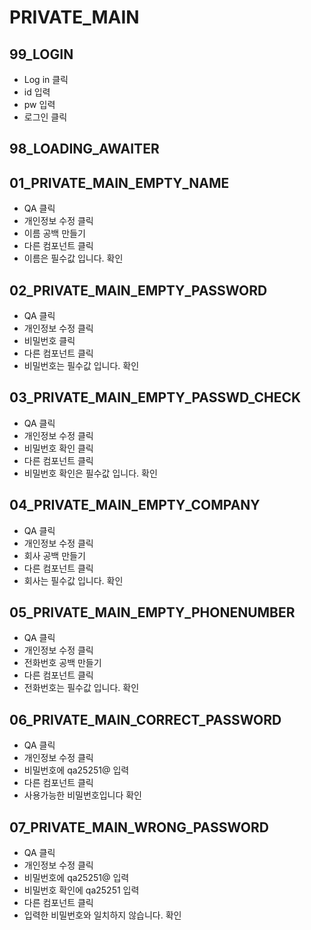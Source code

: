 # PRIVATE_MAIN

## 99_LOGIN

- Log in 클릭
- id 입력
- pw 입력
- 로그인 클릭

## 98_LOADING_AWAITER

## 01_PRIVATE_MAIN_EMPTY_NAME

- QA 클릭
- 개인정보 수정 클릭
- 이름 공백 만들기
- 다른 컴포넌트 클릭
- 이름은 필수값 입니다. 확인

## 02_PRIVATE_MAIN_EMPTY_PASSWORD

- QA 클릭
- 개인정보 수정 클릭
- 비밀번호 클릭
- 다른 컴포넌트 클릭 
- 비밀번호는 필수값 입니다. 확인

## 03_PRIVATE_MAIN_EMPTY_PASSWD_CHECK

- QA 클릭
- 개인정보 수정 클릭
- 비밀번호 확인 클릭
- 다른 컴포넌트 클릭
- 비밀번호 확인은 필수값 입니다. 확인

## 04_PRIVATE_MAIN_EMPTY_COMPANY

- QA 클릭
- 개인정보 수정 클릭
- 회사 공백 만들기
- 다른 컴포넌트 클릭
- 회사는 필수값 입니다. 확인

## 05_PRIVATE_MAIN_EMPTY_PHONENUMBER

- QA 클릭
- 개인정보 수정 클릭
- 전화번호 공백 만들기
- 다른 컴포넌트 클릭
- 전화번호는 필수값 입니다. 확인

## 06_PRIVATE_MAIN_CORRECT_PASSWORD

- QA 클릭
- 개인정보 수정 클릭
- 비밀번호에 qa25251@ 입력
- 다른 컴포넌트 클릭
- 사용가능한 비밀번호입니다 확인

## 07_PRIVATE_MAIN_WRONG_PASSWORD

- QA 클릭
- 개인정보 수정 클릭
- 비밀번호에 qa25251@ 입력
- 비밀번호 확인에 qa25251 입력
- 다른 컴포넌트 클릭
- 입력한 비밀번호와 일치하지 않습니다. 확인
